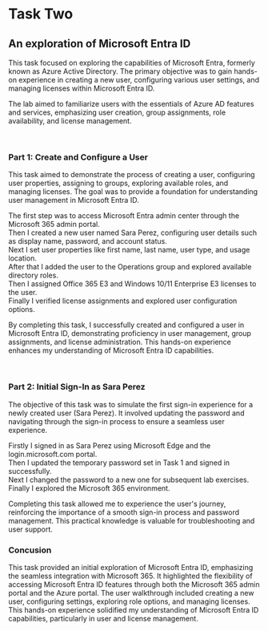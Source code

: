 # Task Two

<h2>An exploration of Microsoft Entra ID</h2>

This task focused on exploring the capabilities of Microsoft Entra, formerly known as Azure Active Directory. 
The primary objective was to gain hands-on experience in creating a new user, configuring various user settings, and managing licenses within Microsoft Entra ID. 

The lab aimed to familiarize users with the essentials of Azure AD features and services, emphasizing user creation, group assignments, role availability, and license management.

<br/>

<h3>Part 1: Create and Configure a User</h3>

This task aimed to demonstrate the process of creating a user, configuring user properties, assigning to groups, exploring available roles, and managing licenses. 
The goal was to provide a foundation for understanding user management in Microsoft Entra ID.


The first step was to access Microsoft Entra admin center through the Microsoft 365 admin portal.<br/>
Then I created a new user named Sara Perez, configuring user details such as display name, password, and account status.<br/>
Next I set user properties like first name, last name, user type, and usage location.<br/>
After that I added the user to the Operations group and explored available directory roles.<br/>
Then I assigned Office 365 E3 and Windows 10/11 Enterprise E3 licenses to the user.<br/>
Finally I verified license assignments and explored user configuration options.<br/>


By completing this task, I successfully created and configured a user in Microsoft Entra ID, demonstrating proficiency in user management, group assignments, and license administration. This hands-on experience enhances my understanding of Microsoft Entra ID capabilities.

<br/>
<h3>Part 2: Initial Sign-In as Sara Perez</h3>

The objective of this task was to simulate the first sign-in experience for a newly created user (Sara Perez). 
It involved updating the password and navigating through the sign-in process to ensure a seamless user experience.


Firstly I signed in as Sara Perez using Microsoft Edge and the login.microsoft.com portal.<br/>
Then I updated the temporary password set in Task 1 and signed in successfully.<br/>
Next I changed the password to a new one for subsequent lab exercises.<br/>
Finally I explored the Microsoft 365 environment.<br/>


Completing this task allowed me to experience the user's journey, reinforcing the importance of a smooth sign-in process and password management. This practical knowledge is valuable for troubleshooting and user support.
<br/>

<h3>Concusion</h3>
This task provided an initial exploration of Microsoft Entra ID, emphasizing the seamless integration with Microsoft 365. It highlighted the flexibility of accessing Microsoft Entra ID features through both the Microsoft 365 admin portal and the Azure portal. The user walkthrough included creating a new user, configuring settings, exploring role options, and managing licenses. This hands-on experience solidified my understanding of Microsoft Entra ID capabilities, particularly in user and license management.


<br/>
<br/> 
